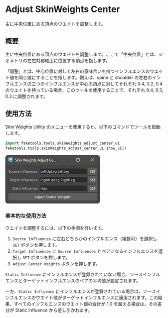 # Adjust SkinWeights Center

主に中央位置にある頂点のウエイトを調整します。

## 概要

主に中央位置にある頂点のウエイトを調整します。ここで「中央位置」とは、ジオメトリの左右対称軸上に位置する頂点を指します。

「調整」とは、中心位置に対して左右の意味合いを持つインフルエンスのウエイト値を同じ値にすることを指します。例えば、spine と shoulder の左右のインフルエンスの三つのインフルエンスが中心の頂点に対してそれぞれ 0.4, 0.2, 0.4 のウエイトを持っている場合、このツールを使用することで、それぞれ 0.4, 0.3, 0.3 に調整されます。


## 使用方法

Skin Weights Utility のメニューを使用するか、以下のコマンドでツールを起動します。

```python
import faketools.tools.skinWeights_adjust_center_ui
faketools.tools.skinWeights_adjust_center_ui.show_ui()
```

![image001](images/skinWeights_adjust_center/image001.png)

### 基本的な使用方法

ウエイトを調整するには、以下の手順を行います。

1. `Source Influences` に左右どちらかのインフルエンス（複数可）を選択し `SET` ボタンを押します。
2. `Target Influences` に `Source Influences` とペアになるインフルエンスを選択し `SET` ボタンを押します。
3. `Adjust Center Weights` ボタンを押します。

`Static Influence` にインフルエンスが登録されていない場合、ソースインフルエンスとターゲットインフルエンスのペアの平均値が設定されます。

一方、`Static Influence` にインフルエンスが登録されている場合は、ソースインフルエンスのウエイト値がターゲットインフルエンスに適用されます。この結果、すべてのインフルエンスのウエイト値の合計が 1.0 を超える場合は、その差分が Static Influence から差し引かれます。
